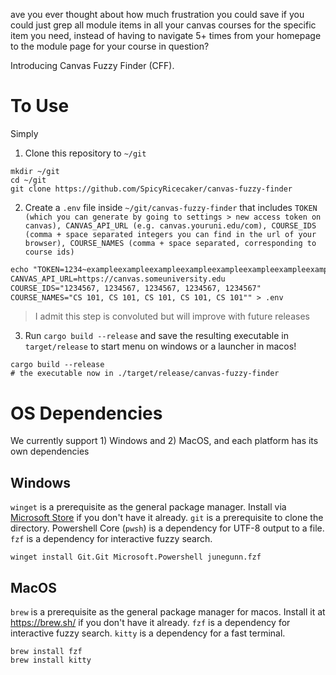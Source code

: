 ave you ever thought about how much frustration you could save if you could just grep all module items in all your canvas courses for the specific item you need, instead of having to navigate 5+ times from your homepage to the module page for your course in question?

Introducing Canvas Fuzzy Finder (CFF). 

# To Use

Simply 
1. Clone this repository to `~/git`
```shell
mkdir ~/git
cd ~/git
git clone https://github.com/SpicyRicecaker/canvas-fuzzy-finder
```
2. Create a `.env` file inside `~/git/canvas-fuzzy-finder` that includes `TOKEN (which you can generate by going to settings > new access token on canvas), CANVAS_API_URL (e.g. canvas.youruni.edu/com), COURSE_IDS (comma + space separated integers you can find in the url of your browser), COURSE_NAMES (comma + space separated, corresponding to course ids)`
```txt
echo "TOKEN=1234~exampleexampleexampleexampleexampleexampleexampleexampleexamplee
CANVAS_API_URL=https://canvas.someuniversity.edu
COURSE_IDS="1234567, 1234567, 1234567, 1234567, 1234567"
COURSE_NAMES="CS 101, CS 101, CS 101, CS 101, CS 101"" > .env
```
> I admit this step is convoluted but will improve with future releases
3. Run `cargo build --release` and save the resulting executable in `target/release` to start menu on windows or a launcher in macos!
```shell
cargo build --release
# the executable now in ./target/release/canvas-fuzzy-finder
```

# OS Dependencies
We currently support 1) Windows and 2) MacOS, and each platform has its own dependencies

## Windows
`winget` is a prerequisite as the general package manager. Install via [Microsoft Store](https://apps.microsoft.com/store/detail/app-installer/9NBLGGH4NNS1?hl=en-us&gl=us&rtc=1) if you don't have it already.
`git` is a prerequisite to clone the directory.
Powershell Core (`pwsh`) is a dependency for UTF-8 output to a file.
`fzf` is a dependency for interactive fuzzy search. 

```shell
winget install Git.Git Microsoft.Powershell junegunn.fzf 
```

## MacOS
`brew` is a prerequisite as the general package manager for macos. Install it at https://brew.sh/ if you don't have it already.
`fzf` is a dependency for interactive fuzzy search. 
`kitty` is a dependency for a fast terminal.

```shell
brew install fzf 
brew install kitty
```